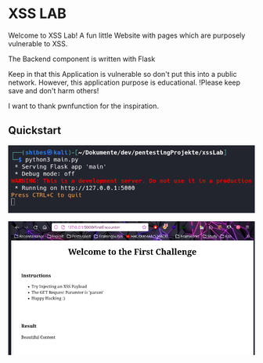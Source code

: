 # XSS LAB

Welcome to XSS Lab! 
A fun little Website with pages which are purposely vulnerable to XSS.

The Backend component is written with Flask

Keep in that this Application is vulnerable so don't put this into a public network.
However, this application purpose is educational.
!Please keep save and don't harm others!

I want to thank pwnfunction for the inspiration.

## Quickstart
![Starting](media/Starting.png)

![Webpage](media/Webpage.png)
